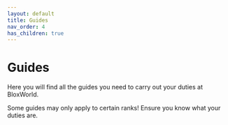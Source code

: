 ```yaml
---
layout: default
title: Guides
nav_order: 4
has_children: true
---
```


# Guides

Here you will find all the guides you need to carry out your duties at BloxWorld.

Some guides may only apply to certain ranks! Ensure you know what your duties are.
